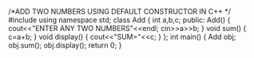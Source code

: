 /*ADD TWO NUMBERS USING DEFAULT CONSTRUCTOR IN C++  */
#include<iostream>
  using namespace std;
  class Add 
  {
  int a,b,c;
  public:
  Add()
  {
  cout<<"ENTER ANY TWO NUMBERS"<<endl;
  cin>>a>>b;
  }
  void sum()
  {
  c=a+b;
  }
  void display()
  {
  cout<<"SUM="<<c;
  }
  };
  int main()
  {
  Add obj;
  obj.sum();
  obj.display();
  return 0;
  }
  
